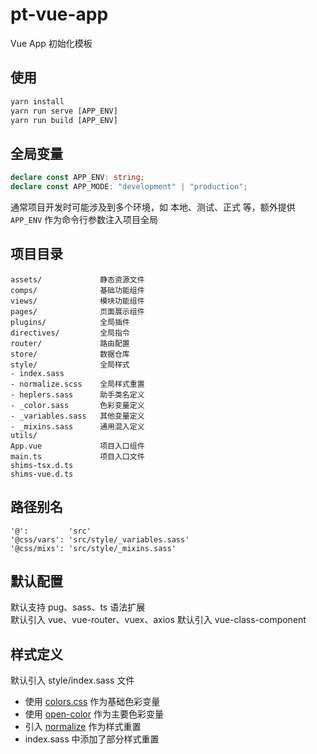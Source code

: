 # pt-vue-app

Vue App 初始化模板

## 使用

```cmd
yarn install
yarn run serve [APP_ENV]
yarn run build [APP_ENV]
```

## 全局变量

```ts
declare const APP_ENV: string;
declare const APP_MODE: "development" | "production";
```

通常项目开发时可能涉及到多个环境，如 本地、测试、正式 等，额外提供 `APP_ENV` 作为命令行参数注入项目全局

## 项目目录

```code
assets/             静态资源文件
comps/              基础功能组件
views/              模块功能组件
pages/              页面展示组件
plugins/            全局插件
directives/         全局指令
router/             路由配置
store/              数据仓库
style/              全局样式
- index.sass
- normalize.scss    全局样式重置
- heplers.sass      助手类名定义
- _color.sass       色彩变量定义
- _variables.sass   其他变量定义
- _mixins.sass      通用混入定义
utils/
App.vue             项目入口组件
main.ts             项目入口文件
shims-tsx.d.ts
shims-vue.d.ts
```

## 路径别名

```code
'@':         'src'
'@css/vars': 'src/style/_variables.sass'
'@css/mixs': 'src/style/_mixins.sass'
```

## 默认配置

默认支持 pug、sass、ts 语法扩展 <br>
默认引入 vue、vue-router、vuex、axios
默认引入 vue-class-component

## 样式定义

默认引入 style/index.sass 文件

- 使用 [colors.css](http://clrs.cc/) 作为基础色彩变量
- 使用 [open-color](https://yeun.github.io/open-color/) 作为主要色彩变量
- 引入 [normalize](github.com/necolas/normalize.css) 作为样式重置
- index.sass 中添加了部分样式重置
